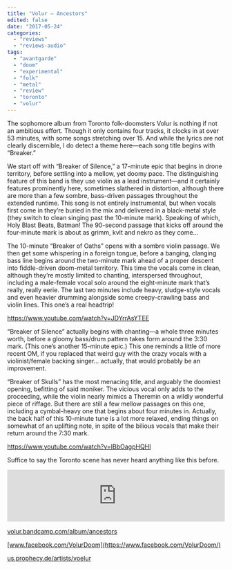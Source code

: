 ```yaml
---
title: "Volur – Ancestors"
edited: false
date: "2017-05-24"
categories:
  - "reviews"
  - "reviews-audio"
tags:
  - "avantgarde"
  - "doom"
  - "experimental"
  - "folk"
  - "metal"
  - "review"
  - "toronto"
  - "volur"
---
```


The sophomore album from Toronto folk-doomsters Volur is nothing if not an ambitious effort. Though it only contains four tracks, it clocks in at over 53 minutes, with some songs stretching over 15. And while the lyrics are not clearly discernible, I do detect a theme here—each song title begins with “Breaker.”

We start off with “Breaker of Silence,” a 17-minute epic that begins in drone territory, before settling into a mellow, yet doomy pace. The distinguishing feature of this band is they use violin as a lead instrument—and it certainly features prominently here, sometimes slathered in distortion, although there are more than a few sombre, bass-driven passages throughout the extended runtime. This song is not entirely instrumental, but when vocals first come in they’re buried in the mix and delivered in a black-metal style (they switch to clean singing past the 10-minute mark). Speaking of which, Holy Blast Beats, Batman! The 90-second passage that kicks off around the four-minute mark is about as grimm, kvlt and nekro as they come…

The 10-minute “Breaker of Oaths” opens with a sombre violin passage. We then get some whispering in a foreign tongue, before a banging, clanging bass line begins around the two-minute mark ahead of a proper descent into fiddle-driven doom-metal territory. This time the vocals come in clean, although they’re mostly limited to chanting, interspersed throughout, including a male-female vocal solo around the eight-minute mark that’s really, really eerie. The last two minutes include heavy, sludge-style vocals and even heavier drumming alongside some creepy-crawling bass and violin lines. This one’s a real headtrip!

https://www.youtube.com/watch?v=JDYrrAsYTEE

“Breaker of Silence” actually begins with chanting—a whole three minutes worth, before a gloomy bass/drum pattern takes form around the 3:30 mark. (This one’s another 15-minute epic.) This one reminds a little of more recent OM, if you replaced that weird guy with the crazy vocals with a violinist/female backing singer… actually, that would probably be an improvement.

“Breaker of Skulls” has the most menacing title, and arguably the doomiest opening, befitting of said moniker. The vicious vocal only adds to the proceeding, while the violin nearly mimics a Theremin on a wildly wonderful piece of riffage. But there are still a few mellow passages on this one, including a cymbal-heavy one that begins about four minutes in. Actually, the back half of this 10-minute tune is a lot more relaxed, ending things on somewhat of an uplifting note, in spite of the bilious vocals that make their return around the 7:30 mark.

https://www.youtube.com/watch?v=IBbOagpHQHI

Suffice to say the Toronto scene has never heard anything like this before.

<iframe style="border: 0; width: 100%; height: 120px;" src="https://bandcamp.com/EmbeddedPlayer/album=3611888359/size=large/bgcol=ffffff/linkcol=0687f5/tracklist=false/artwork=small/transparent=true/" width="300" height="150" seamless=""><a href="http://volur.bandcamp.com/album/ancestors">Ancestors by Völur</a></iframe>

[volur.bandcamp.com/album/ancestors](https://volur.bandcamp.com/album/ancestors)

[www.facebook.com/VolurDoom](https://www.facebook.com/VolurDoom/)

[us.prophecy.de/artists/voelur](http://us.prophecy.de/artists/voelur/)
